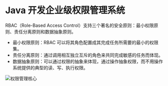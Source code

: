 # Java 开发企业级权限管理系统

RBAC（Role-Based Access Control）支持三个著名的安全原则：最小权限原则、责任分离原则和数据抽象原则。

- 最小权限原则：RBAC 可以将其角色配置成其完成任务所需要的最小的权限集。
- 责任分离原则：通过调用相互独立互斥的角色来共同完成敏感的任务而体现。
- 数据抽象原则：可以通过权限的抽象来体现，通过操作抽象权限，而不用操作系统提供的典型的读、写、执行权限。

![权限管理核心](https://raw.githubusercontent.com/chanshiyucx/poi/master/2019/%E6%9D%83%E9%99%90%E7%AE%A1%E7%90%86%E6%A0%B8%E5%BF%83.png)
